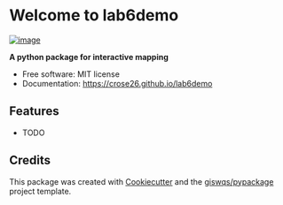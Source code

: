 # Welcome to lab6demo


[![image](https://img.shields.io/pypi/v/lab6demo.svg)](https://pypi.python.org/pypi/lab6demo)


**A python package for interactive mapping**


-   Free software: MIT license
-   Documentation: <https://crose26.github.io/lab6demo>
    

## Features

-   TODO

## Credits

This package was created with [Cookiecutter](https://github.com/cookiecutter/cookiecutter) and the [giswqs/pypackage](https://github.com/giswqs/pypackage) project template.
